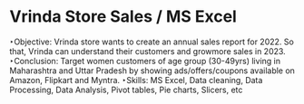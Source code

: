 # Vrinda Store Sales / MS Excel


‣Objective: Vrinda store wants to create an annual sales report for 2022. So that, Vrinda can understand their customers and growmore sales in 2023.
‣Conclusion: Target women customers of age group (30-49yrs) living in Maharashtra and Uttar Pradesh by showing ads/offers/coupons available on Amazon, Flipkart and Myntra.
‣Skills: MS Excel, Data cleaning, Data Processing, Data Analysis, Pivot tables, Pie charts, Slicers, etc
